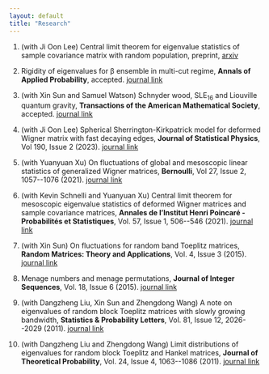 ```yaml
---
layout: default
title: "Research"
---
```


1. (with Ji Oon Lee) Central limit theorem for eigenvalue statistics of sample covariance matrix with random population, preprint, [arxiv](https://arxiv.org/abs/2211.05546)

2. Rigidity of eigenvalues for 	&beta; ensemble in multi-cut regime, **Annals of Applied Probability**, accepted. [journal link](https://imstat.org/journals-and-publications/annals-of-applied-probability/annals-of-applied-probability-future-papers/)

3. (with Xin Sun and Samuel Watson) Schnyder wood, SLE<sub>16</sub> and Liouville quantum gravity, **Transactions of the American Mathematical Society**, accepted. [journal link](https://www.ams.org/cgi-bin/mstrack/accepted_papers/tran?active=press)

4. (with Ji Oon Lee) Spherical Sherrington-Kirkpatrick model for deformed Wigner matrix with fast decaying edges, **Journal of Statistical Physics**, Vol 190, Issue 2 (2023). [journal link](https://link.springer.com/article/10.1007/s10955-022-03048-5)

5. (with Yuanyuan Xu) On fluctuations of global and mesoscopic linear statistics of generalized Wigner matrices, **Bernoulli**, Vol 27, Issue 2, 1057--1076 (2021). [journal link](https://projecteuclid.org/journals/bernoulli/volume-27/issue-2/On-fluctuations-of-global-and-mesoscopic-linear-statistics-of-generalized/10.3150/20-BEJ1265.full)

6. (with Kevin Schnelli and Yuanyuan Xu) Central limit theorem for mesoscopic eigenvalue statistics of deformed Wigner matrices and sample covariance matrices, **Annales de l’Institut Henri Poincaré - Probabilités et Statistiques**,  Vol. 57, Issue 1, 506--546  (2021). [journal link](https://projecteuclid.org/journals/annales-de-linstitut-henri-poincare-probabilites-et-statistiques/volume-57/issue-1/Central-limit-theorem-for-mesoscopic-eigenvalue-statistics-of-deformed-Wigner/10.1214/20-AIHP1086.full)

7. (with Xin Sun) On fluctuations for random band Toeplitz matrices, **Random Matrices: Theory and Applications**,  Vol. 4, Issue 3  (2015). [journal link](https://www.worldscientific.com/doi/10.1142/S2010326315500124)

8. Menage numbers and menage permutations, **Journal of Integer Sequences**, Vol. 18, Issue 6  (2015). [journal link](https://cs.uwaterloo.ca/journals/JIS/VOL18/Li2/li51.html)

9. (with Dangzheng Liu, Xin Sun and Zhengdong Wang) A note on eigenvalues of random block Toeplitz matrices with slowly growing bandwidth, **Statistics & Probability Letters**, Vol. 81, Issue 12, 2026--2029  (2011). [journal link](https://www.sciencedirect.com/science/article/pii/S016771521100280X)

10. (with Dangzheng Liu and Zhengdong Wang) Limit distributions of eigenvalues for random block Toeplitz and Hankel matrices, **Journal of Theoretical Probability**, Vol. 24, Issue 4, 1063--1086   (2011). [journal link](https://link.springer.com/article/10.1007/s10959-010-0326-3)
